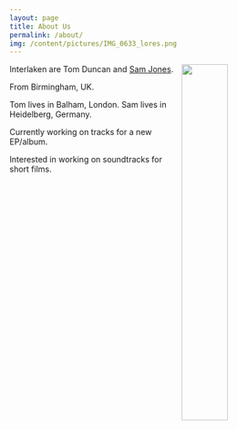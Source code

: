 ```yaml
---
layout: page
title: About Us
permalink: /about/
img: /content/pictures/IMG_0633_lores.png
---
```


<!--
<img style="float: right" src="https://farm8.staticflickr.com/7571/16243507716_cd62dd2030.jpg" height="40%" width="40%">
-->

<img style="float: right" src="../content/pictures/IMG_0633.JPG" height="40%" width="40%">

Interlaken are Tom Duncan and [Sam Jones](http://swjones.github.io).

From Birmingham, UK.

Tom lives in Balham, London. Sam lives in Heidelberg, Germany.

Currently working on tracks for a new EP/album.

Interested in working on soundtracks for short films. 

<!--
email: interlakenmusic *at* gmail.com
[Music](https://soundcloud.com/interlaken_music)
-->

